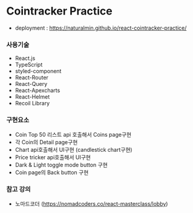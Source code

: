# Cointracker Practice

* deployment : https://naturalmin.github.io/react-cointracker-practice/

### 사용기술
* React.js 
* TypeScript 
* styled-component 
* React-Router
* React-Query
* React-Apexcharts
* React-Helmet
* Recoil Library

### 구현요소
* Coin Top 50 리스트 api 호출해서 Coins page구현
* 각 Coin의 Detail page구현
* Chart api호출해서 UI구현 (candlestick chart구현)
* Price tricker api호출해서 UI구현
* Dark & Light toggle mode button 구현
* Coin page의 Back button 구현

### 참고 강의
- 노마드코더 (https://nomadcoders.co/react-masterclass/lobby)
